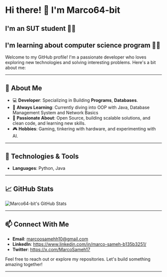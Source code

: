 # Hi there! 👋 I'm Marco64-bit
## I'm an SUT student 👨‍🎓
## I'm learning about computer science program 👨‍💻

Welcome to my GitHub profile! I'm a passionate developer who loves exploring new technologies and solving interesting problems. Here's a bit about me:

---

## 📖 About Me

- 💻 **Developer**: Specializing in Building **Programs**, **Databases**.
- 🌱 **Always Learning**: Currently diving into OOP with Java, Database Management System and Network Basics 
- 🌟 **Passionate About**: Open Source, building scalable solutions, and clean code, and learning new skills.
- 🎮 **Hobbies**: Gaming, tinkering with hardware, and experimenting with AI.

---

## 🔧 Technologies & Tools

- **Languages**: Python, Java


---

## 📈 GitHub Stats

![Marco64-bit's GitHub Stats](https://github-readme-stats.vercel.app/api?username=Marco64-bit&show_icons=true&theme=radical)

---

## 📫 Connect With Me

- **Email**: marcoosamehh10@gmail.com
- **LinkedIn**: https://www.linkedin.com/in/marco-sameh-b135b3251/
- **Twitter**: https://x.com/MarcoSameh17

Feel free to reach out or explore my repositories. Let's build something amazing together!

---
